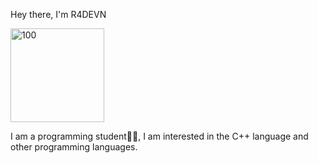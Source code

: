 <p>Hey there, I'm R4DEVN</p>
<img src="" alt="100" width="150">
<p>I am a programming student🧑‍💻, I am interested in the C++ language and other programming languages.</p>
